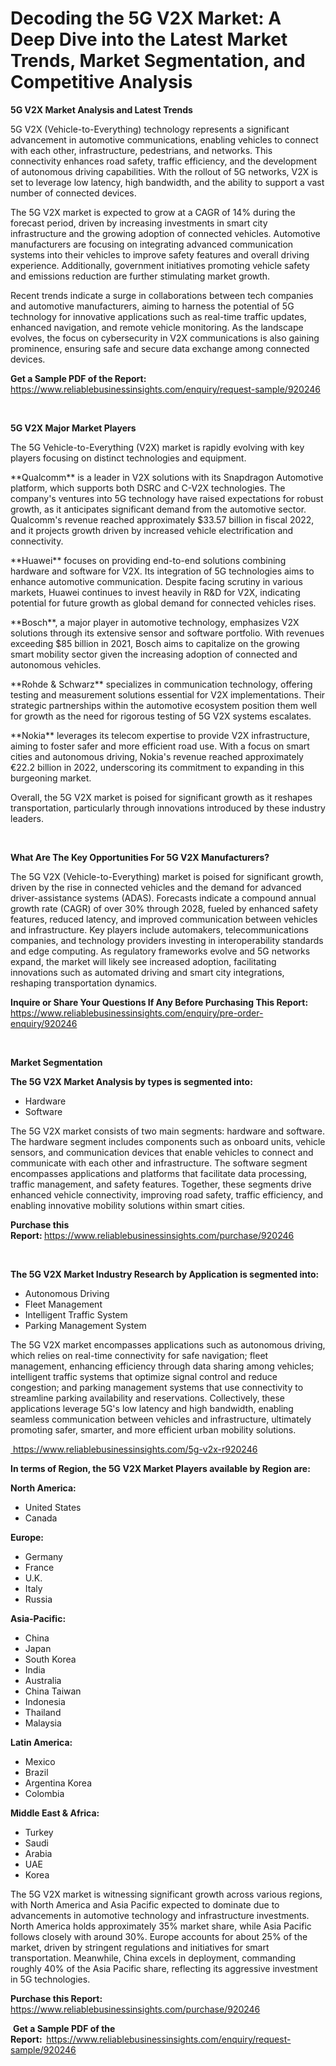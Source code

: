 <p><h1>Decoding the 5G V2X Market: A Deep Dive into the Latest Market Trends, Market Segmentation, and Competitive Analysis</h1></p><p><strong>5G V2X Market Analysis and Latest Trends</strong></p>
<p><p>5G V2X (Vehicle-to-Everything) technology represents a significant advancement in automotive communications, enabling vehicles to connect with each other, infrastructure, pedestrians, and networks. This connectivity enhances road safety, traffic efficiency, and the development of autonomous driving capabilities. With the rollout of 5G networks, V2X is set to leverage low latency, high bandwidth, and the ability to support a vast number of connected devices.</p><p>The 5G V2X market is expected to grow at a CAGR of 14% during the forecast period, driven by increasing investments in smart city infrastructure and the growing adoption of connected vehicles. Automotive manufacturers are focusing on integrating advanced communication systems into their vehicles to improve safety features and overall driving experience. Additionally, government initiatives promoting vehicle safety and emissions reduction are further stimulating market growth.</p><p>Recent trends indicate a surge in collaborations between tech companies and automotive manufacturers, aiming to harness the potential of 5G technology for innovative applications such as real-time traffic updates, enhanced navigation, and remote vehicle monitoring. As the landscape evolves, the focus on cybersecurity in V2X communications is also gaining prominence, ensuring safe and secure data exchange among connected devices.</p></p>
<p><strong>Get a Sample PDF of the Report:&nbsp;</strong> <a href="https://www.reliablebusinessinsights.com/enquiry/request-sample/920246?utm_campaign=2313&utm_medium=2&utm_source=Github&utm_content=ia&utm_term=17042025&utm_id=5g-v2x">https://www.reliablebusinessinsights.com/enquiry/request-sample/920246</a></p>
<p>&nbsp;</p>
<p><strong>5G V2X Major Market Players</strong></p>
<p><p>The 5G Vehicle-to-Everything (V2X) market is rapidly evolving with key players focusing on distinct technologies and equipment.</p><p>**Qualcomm** is a leader in V2X solutions with its Snapdragon Automotive platform, which supports both DSRC and C-V2X technologies. The company's ventures into 5G technology have raised expectations for robust growth, as it anticipates significant demand from the automotive sector. Qualcomm's revenue reached approximately $33.57 billion in fiscal 2022, and it projects growth driven by increased vehicle electrification and connectivity.</p><p>**Huawei** focuses on providing end-to-end solutions combining hardware and software for V2X. Its integration of 5G technologies aims to enhance automotive communication. Despite facing scrutiny in various markets, Huawei continues to invest heavily in R&D for V2X, indicating potential for future growth as global demand for connected vehicles rises.</p><p>**Bosch**, a major player in automotive technology, emphasizes V2X solutions through its extensive sensor and software portfolio. With revenues exceeding $85 billion in 2021, Bosch aims to capitalize on the growing smart mobility sector given the increasing adoption of connected and autonomous vehicles.</p><p>**Rohde & Schwarz** specializes in communication technology, offering testing and measurement solutions essential for V2X implementations. Their strategic partnerships within the automotive ecosystem position them well for growth as the need for rigorous testing of 5G V2X systems escalates.</p><p>**Nokia** leverages its telecom expertise to provide V2X infrastructure, aiming to foster safer and more efficient road use. With a focus on smart cities and autonomous driving, Nokia's revenue reached approximately €22.2 billion in 2022, underscoring its commitment to expanding in this burgeoning market.</p><p>Overall, the 5G V2X market is poised for significant growth as it reshapes transportation, particularly through innovations introduced by these industry leaders.</p></p>
<p>&nbsp;</p>
<p><strong>What Are The Key Opportunities For 5G V2X Manufacturers?</strong></p>
<p><p>The 5G V2X (Vehicle-to-Everything) market is poised for significant growth, driven by the rise in connected vehicles and the demand for advanced driver-assistance systems (ADAS). Forecasts indicate a compound annual growth rate (CAGR) of over 30% through 2028, fueled by enhanced safety features, reduced latency, and improved communication between vehicles and infrastructure. Key players include automakers, telecommunications companies, and technology providers investing in interoperability standards and edge computing. As regulatory frameworks evolve and 5G networks expand, the market will likely see increased adoption, facilitating innovations such as automated driving and smart city integrations, reshaping transportation dynamics.</p></p>
<p><strong>Inquire or Share Your Questions If Any Before Purchasing This Report:</strong> <a href="https://www.reliablebusinessinsights.com/enquiry/pre-order-enquiry/920246?utm_campaign=2313&utm_medium=2&utm_source=Github&utm_content=ia&utm_term=17042025&utm_id=5g-v2x">https://www.reliablebusinessinsights.com/enquiry/pre-order-enquiry/920246</a></p>
<p>&nbsp;</p>
<p><strong>Market Segmentation</strong></p>
<p><strong>The 5G V2X Market Analysis by types is segmented into:</strong></p>
<p><ul><li>Hardware</li><li>Software</li></ul></p>
<p><p>The 5G V2X market consists of two main segments: hardware and software. The hardware segment includes components such as onboard units, vehicle sensors, and communication devices that enable vehicles to connect and communicate with each other and infrastructure. The software segment encompasses applications and platforms that facilitate data processing, traffic management, and safety features. Together, these segments drive enhanced vehicle connectivity, improving road safety, traffic efficiency, and enabling innovative mobility solutions within smart cities.</p></p>
<p><strong>Purchase this Report:&nbsp;</strong><a href="https://www.reliablebusinessinsights.com/purchase/920246?utm_campaign=2313&utm_medium=2&utm_source=Github&utm_content=ia&utm_term=17042025&utm_id=5g-v2x">https://www.reliablebusinessinsights.com/purchase/920246</a></p>
<p>&nbsp;</p>
<p><strong>The 5G V2X Market Industry Research by Application is segmented into:</strong></p>
<p><ul><li>Autonomous Driving</li><li>Fleet Management</li><li>Intelligent Traffic System</li><li>Parking Management System</li></ul></p>
<p><p>The 5G V2X market encompasses applications such as autonomous driving, which relies on real-time connectivity for safe navigation; fleet management, enhancing efficiency through data sharing among vehicles; intelligent traffic systems that optimize signal control and reduce congestion; and parking management systems that use connectivity to streamline parking availability and reservations. Collectively, these applications leverage 5G's low latency and high bandwidth, enabling seamless communication between vehicles and infrastructure, ultimately promoting safer, smarter, and more efficient urban mobility solutions.</p></p>
<p><a href="https://www.reliablebusinessinsights.com/5g-v2x-r920246?utm_campaign=2313&utm_medium=2&utm_source=Github&utm_content=ia&utm_term=17042025&utm_id=5g-v2x">&nbsp;https://www.reliablebusinessinsights.com/5g-v2x-r920246</a></p>
<p><strong>In terms of Region, the 5G V2X Market Players available by Region are:</strong></p>
<p>
    <p> <strong> North America: </strong>
        <ul>
            <li>United States</li>
            <li>Canada</li>
        </ul>
        </p> 
    <p> <strong> Europe: </strong>
        <ul>
            <li>Germany</li>
            <li>France</li>
            <li>U.K.</li>
            <li>Italy</li>
            <li>Russia</li>
        </ul>
        </p> 
    <p> <strong> Asia-Pacific: </strong>
        <ul>
            <li>China</li>
            <li>Japan</li>
            <li>South Korea</li>
            <li>India</li>
            <li>Australia</li>
            <li>China Taiwan</li>
            <li>Indonesia</li>
            <li>Thailand</li>
            <li>Malaysia</li>
        </ul>
        </p> 
    <p> <strong> Latin America: </strong>
        <ul>
            <li>Mexico</li>
            <li>Brazil</li>
            <li>Argentina Korea</li>
            <li>Colombia</li>
        </ul>
        </p> 
    <p> <strong> Middle East & Africa: </strong>
        <ul>
            <li>Turkey</li>
            <li>Saudi</li>
            <li>Arabia</li>
            <li>UAE</li>
            <li>Korea</li>
        </ul>
    </p>
    </p>
<p><p>The 5G V2X market is witnessing significant growth across various regions, with North America and Asia Pacific expected to dominate due to advancements in automotive technology and infrastructure investments. North America holds approximately 35% market share, while Asia Pacific follows closely with around 30%. Europe accounts for about 25% of the market, driven by stringent regulations and initiatives for smart transportation. Meanwhile, China excels in deployment, commanding roughly 40% of the Asia Pacific share, reflecting its aggressive investment in 5G technologies.</p></p>
<p><strong>Purchase this Report: </strong><a href="https://www.reliablebusinessinsights.com/purchase/920246?utm_campaign=2313&utm_medium=2&utm_source=Github&utm_content=ia&utm_term=17042025&utm_id=5g-v2x">https://www.reliablebusinessinsights.com/purchase/920246</a></p>
<p>&nbsp;<strong>Get a Sample PDF of the Report:&nbsp;&nbsp;</strong><a href="https://www.reliablebusinessinsights.com/enquiry/request-sample/920246?utm_campaign=2313&utm_medium=2&utm_source=Github&utm_content=ia&utm_term=17042025&utm_id=5g-v2x">https://www.reliablebusinessinsights.com/enquiry/request-sample/920246</a></p>
<p><strong></strong></p>
<p><p></p><p></p><p></p></p>